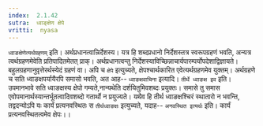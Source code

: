 ```yaml
---
index:  2.1.42
sutra:  ध्वाङ्क्षेण क्षेपे
vritti:  nyasa
---
```


`ध्वाङक्षेणेत्यर्थग्रहणम्` इति। अर्थप्रधानत्वान्निर्देशस्य। यत्र हि शब्दप्रधानो निर्देशस्तत्र स्वरूपग्रहणं भवति, अन्यत्र त्वर्थग्रहणमेवेति प्रतिपादितमेतत् प्राक्। अर्थप्रधानत्वन्तु निर्देशस्याविच्छिन्नाचार्यपारम्पर्योपदेशाद्विज्ञायते। बहुलग्रहणानुवृत्तेरर्थस्येदं ग्रहणं वा। अपि च `क्षेपे` इत्युच्यते, क्षेपश्चार्थकारित एवेत्यर्थग्रहणमेव युक्तम्। अर्थग्रहणे च सति ध्वाङक्षपर्यायैरपि समासो भवति, अत आह-- `ध्वाङक्षवाचिना` इत्यादि। `तीर्थे ध्वाङक्ष इव` इति। उपमानभावे सति ध्वाङक्षस्य क्षेपो गम्यते,नान्यथेति दर्शयितुमिवशब्दः प्रयुक्तः। समासे तु समास एवोपमानार्थस्यान्तर्भूतत्वादिवशब्दो गतार्थो न प्रयुज्यते। यथैव हि तीर्थ ध्वाङक्षश्चिरं स्थातारो न भवन्ति, तद्वदन्योऽपि यः कार्यं प्रत्यनवस्थितः स `तीर्थध्वाङक्षः` इत्युच्यते, यदाह-- `अनवस्थित इत्यर्थः` इति। कार्यं प्रत्यनवस्थितत्वमेव क्षेपः।।


